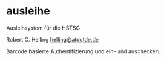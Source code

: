 # ausleihe
Ausleihsystem für die HSTSG

Robert C. Helling <helling@atdotde.de>

Barcode basierte Authentifizierung und ein- und auschecken.

